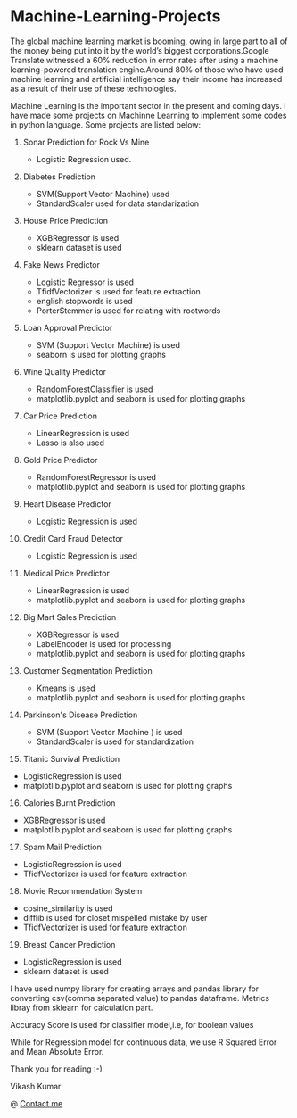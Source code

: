 # Machine-Learning-Projects

The global machine learning market is booming, owing in large part to all of the money being put into it by the world’s biggest corporations.Google Translate witnessed a 60% reduction in error rates after using a machine learning-powered translation engine.Around 80% of those who have used machine learning and artificial intelligence say their income has increased as a result of their use of these technologies.

Machine Learning is the important sector in the present and coming days. I have made some projects on Machinne Learning to implement some codes in python language. Some projects are listed below:

1. Sonar Prediction for Rock Vs Mine

      * Logistic Regression used.

2. Diabetes Prediction

      * SVM(Support Vector Machine) used
      * StandardScaler used for data standarization

3. House Price Prediction

      * XGBRegressor is used
      * sklearn dataset is used

4. Fake News Predictor 

      * Logistic Regressor is used
      * TfidfVectorizer is used for feature extraction
      * english stopwords is used
      * PorterStemmer is used for relating with rootwords

5. Loan Approval Predictor

      * SVM (Support Vector Machine) is used
      * seaborn is used for plotting graphs  

6. Wine Quality Predictor

     * RandomForestClassifier is used
     * matplotlib.pyplot and seaborn is used for plotting graphs

7. Car Price Prediction

     * LinearRegression is used
     * Lasso is also used

8. Gold Price Predictor

    * RandomForestRegressor is used
    * matplotlib.pyplot and seaborn is used for plotting graphs

9. Heart Disease Predictor

    * Logistic Regression is used

10. Credit Card Fraud Detector

    * Logistic Regression is used

11. Medical Price Predictor

    * LinearRegression is used
    * matplotlib.pyplot and seaborn is used for plotting graphs

12. Big Mart Sales Prediction

    * XGBRegressor is used
    * LabelEncoder is used for processing
    * matplotlib.pyplot and seaborn is used for plotting graphs

13. Customer Segmentation Prediction

    * Kmeans is used
    * matplotlib.pyplot and seaborn is used for plotting graphs

14. Parkinson's Disease Prediction

    * SVM (Support Vector Machine ) is used
    * StandardScaler is used for standardization
   
15. Titanic Survival Prediction

   * LogisticRegression is used
   * matplotlib.pyplot and seaborn is used for plotting graphs

16. Calories Burnt Prediction

   * XGBRegressor is used
   * matplotlib.pyplot and seaborn is used for plotting graphs

17. Spam Mail Prediction

   * LogisticRegression is used
   * TfidfVectorizer is used for feature extraction

18. Movie Recommendation System

   * cosine_similarity is used
   * difflib is used for closet mispelled mistake by user
   * TfidfVectorizer is used for feature extraction

19. Breast Cancer Prediction

   * LogisticRegression is used
   * sklearn dataset is used


I have used numpy library for creating arrays and pandas library for converting csv(comma separated value) to pandas dataframe. Metrics libray from sklearn for calculation part.

Accuracy Score is used for classifier model,i.e, for boolean values

While for Regression model for continuous data, we use R Squared Error and Mean Absolute Error.


Thank you for reading :-)

Vikash Kumar

@ <a href=https://www.linkedin.com/in/vikash-kumar-a071a0205/ > Contact me  </a>
